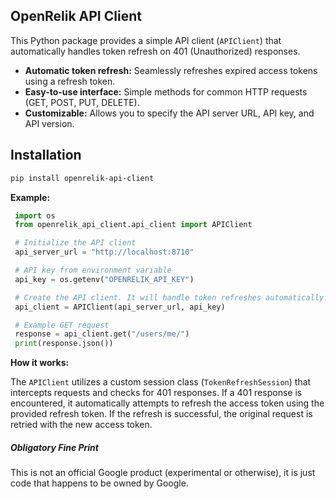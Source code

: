 ## OpenRelik API Client

This Python package provides a simple API client (`APIClient`) that automatically handles token refresh on 401 (Unauthorized) responses.

* **Automatic token refresh:** Seamlessly refreshes expired access tokens using a refresh token.
* **Easy-to-use interface:** Simple methods for common HTTP requests (GET, POST, PUT, DELETE).
* **Customizable:**  Allows you to specify the API server URL, API key, and API version.

## Installation

   ```bash
   pip install openrelik-api-client
   ```

**Example:**
   ```python
    import os
    from openrelik_api_client.api_client import APIClient

    # Initialize the API client
    api_server_url = "http://localhost:8710"

    # API key from environment variable
    api_key = os.getenv("OPENRELIK_API_KEY")

    # Create the API client. It will handle token refreshes automatically.
    api_client = APIClient(api_server_url, api_key)

    # Example GET request
    response = api_client.get("/users/me/")
    print(response.json())
```


**How it works:**

The `APIClient` utilizes a custom session class (`TokenRefreshSession`) that intercepts requests and checks for 401 responses. If a 401 response is encountered, it automatically attempts to refresh the access token using the provided refresh token. If the refresh is successful, the original request is retried with the new access token.

##### Obligatory Fine Print
This is not an official Google product (experimental or otherwise), it is just code that happens to be owned by Google.
